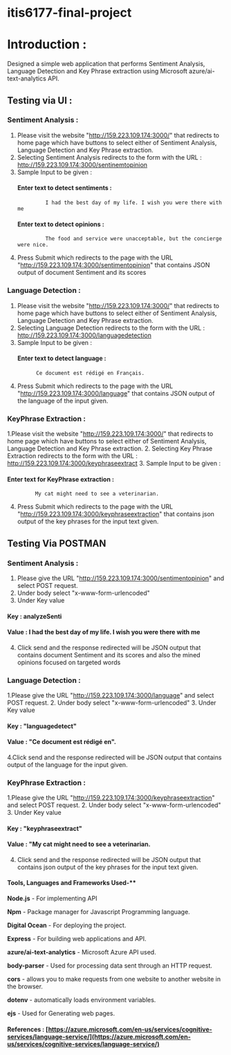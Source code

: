 # itis6177-final-project


# Introduction :
Designed a simple web application that performs Sentiment Analysis, Language Detection and Key Phrase extraction using Microsoft azure/ai-text-analytics API.

## Testing via UI :
### Sentiment Analysis :
1. Please visit the website "http://159.223.109.174:3000/" that redirects to home page which have buttons to select either of Sentiment Analysis, Language Detection and Key Phrase extraction. 
2. Selecting Sentiment Analysis redirects to the form with the URL : http://159.223.109.174:3000/sentinemtopinion
3.  Sample Input to be given :
    ####   Enter text to detect sentiments :
				 I had the best day of my life. I wish you were there with me
    ####  Enter text to detect opinions :
				 The food and service were unacceptable, but the concierge were nice.
4. Press Submit which redirects to the page with the URL "http://159.223.109.174:3000/sentimentopinion" that contains JSON output of document Sentiment and its scores

### Language Detection :
1. Please visit the website "http://159.223.109.174:3000/" that redirects to home page which have buttons to select either of Sentiment Analysis, Language Detection and Key Phrase extraction.
2. Selecting Language Detection  redirects to the form with the URL :
 http://159.223.109.174:3000/languagedetection
 3. Sample Input to be given :
      #### Enter text to detect language :
              Ce document est rédigé en Français.
  4. Press Submit which redirects to the page with the URL "http://159.223.109.174:3000/language" that contains  JSON output of the  language of the input given.
  
### KeyPhrase Extraction :
1.Please visit the website "http://159.223.109.174:3000/" that redirects to home page which have buttons to select either of Sentiment Analysis, Language Detection and Key Phrase extraction.
2. Selecting Key Phrase Extraction redirects to the form with the URL : http://159.223.109.174:3000/keyphraseextract
3. Sample Input to be given :
   ####   Enter text for KeyPhrase extraction : 
             My cat might need to see a veterinarian.
4. Press Submit which redirects to the page with the URL "http://159.223.109.174:3000/keyphraseextraction" that contains json output  of the key phrases for the input text given.

## Testing Via POSTMAN

### Sentiment Analysis : 
1. Please give the URL "http://159.223.109.174:3000/sentimentopinion" and select POST request.
2. Under body select  "x-www-form-urlencoded"
3. Under Key value 
#### Key :   analyzeSenti
#### Value : I had the best day of my life. I wish you were there with me
4. Click send and the response redirected will be JSON output that contains document Sentiment and its scores and also the mined opinions focused on targeted words

### Language Detection :  
1.Please give the URL "http://159.223.109.174:3000/language" and select POST request.
2. Under body select  "x-www-form-urlencoded"
3. Under Key value 
 #### Key :  "languagedetect"
 #### Value : "Ce document est rédigé en".
 4.Click send and the response redirected will be JSON output that contains output of the  language for the input given.

### KeyPhrase Extraction : 

1.Please give the URL "http://159.223.109.174:3000/keyphraseextraction" and select POST request.
2. Under body select  "x-www-form-urlencoded"
3. Under Key value 
#### Key :   "keyphraseextract"
#### Value : "My cat might need to see a veterinarian.
4. Click send and the response redirected will be JSON output that contains json output  of the key phrases for the input text given.

#### Tools, Languages and Frameworks Used-**

**Node.js** - For implementing API

**Npm** - Package manager for Javascript Programming language.

**Digital Ocean** - For deploying the project.

**Express** - For building web applications and API.

**azure/ai-text-analytics** - Microsoft Azure API  used.

**body-parser** - Used for processing data sent through an HTTP request.

**cors** - allows you to make requests from one website to another website in the browser.

**dotenv** - automatically loads environment variables.

**ejs** - Used for Generating web pages.

#### References : [https://azure.microsoft.com/en-us/services/cognitive-services/language-service/](https://azure.microsoft.com/en-us/services/cognitive-services/language-service/)




 



